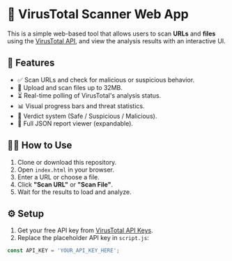 # 🔎 VirusTotal Scanner Web App

This is a simple web-based tool that allows users to scan **URLs** and **files** using the [VirusTotal API](https://www.virustotal.com/), and view the analysis results with an interactive UI.

## 🚀 Features

- ✅ Scan URLs and check for malicious or suspicious behavior.
- 📁 Upload and scan files up to 32MB.
- ⏳ Real-time polling of VirusTotal's analysis status.
- 📊 Visual progress bars and threat statistics.
- 🧠 Verdict system (Safe / Suspicious / Malicious).
- 🧾 Full JSON report viewer (expandable).


## 🧑‍💻 How to Use

1. Clone or download this repository.
2. Open `index.html` in your browser.
3. Enter a URL or choose a file.
4. Click **"Scan URL"** or **"Scan File"**.
5. Wait for the results to load and analyze.

## ⚙️ Setup

1. Get your free API key from [VirusTotal API Keys](https://www.virustotal.com/gui/user/apikey).
2. Replace the placeholder API key in `script.js`:

```js
const API_KEY = 'YOUR_API_KEY_HERE';
